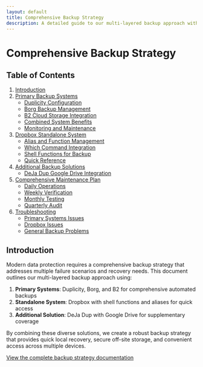 ```yaml
---
layout: default
title: Comprehensive Backup Strategy
description: A detailed guide to our multi-layered backup approach with Duplicity, Borg, and cloud storage solutions
---
```


# Comprehensive Backup Strategy

## Table of Contents

1. [Introduction](#introduction)
2. [Primary Backup Systems](#primary-backup-systems)
   - [Duplicity Configuration](#duplicity-configuration)
   - [Borg Backup Management](#borg-backup-management)
   - [B2 Cloud Storage Integration](#b2-cloud-storage-integration)
   - [Combined System Benefits](#combined-system-benefits)
   - [Monitoring and Maintenance](#monitoring-and-maintenance)
3. [Dropbox Standalone System](#dropbox-standalone-system)
   - [Alias and Function Management](#alias-and-function-management)
   - [Which Command Integration](#which-command-integration)
   - [Shell Functions for Backup](#shell-functions-for-backup)
   - [Quick Reference](#quick-reference)
4. [Additional Backup Solutions](#additional-backup-solutions)
   - [DeJa Dup Google Drive Integration](#deja-dup-google-drive-integration)
5. [Comprehensive Maintenance Plan](#comprehensive-maintenance-plan)
   - [Daily Operations](#daily-operations)
   - [Weekly Verification](#weekly-verification)
   - [Monthly Testing](#monthly-testing)
   - [Quarterly Audit](#quarterly-audit)
6. [Troubleshooting](#troubleshooting)
   - [Primary Systems Issues](#primary-systems-issues)
   - [Dropbox Issues](#dropbox-issues)
   - [General Backup Problems](#general-backup-problems)

## Introduction

Modern data protection requires a comprehensive backup strategy that addresses multiple failure scenarios and recovery needs. This document outlines our multi-layered backup approach using:

1. **Primary Systems**: Duplicity, Borg, and B2 for comprehensive automated backups
2. **Standalone System**: Dropbox with shell functions and aliases for quick access
3. **Additional Solution**: DeJa Dup with Google Drive for supplementary coverage

By combining these diverse solutions, we create a robust backup strategy that provides quick local recovery, secure off-site storage, and convenient access across multiple devices.

[View the complete backup strategy documentation](./content)

